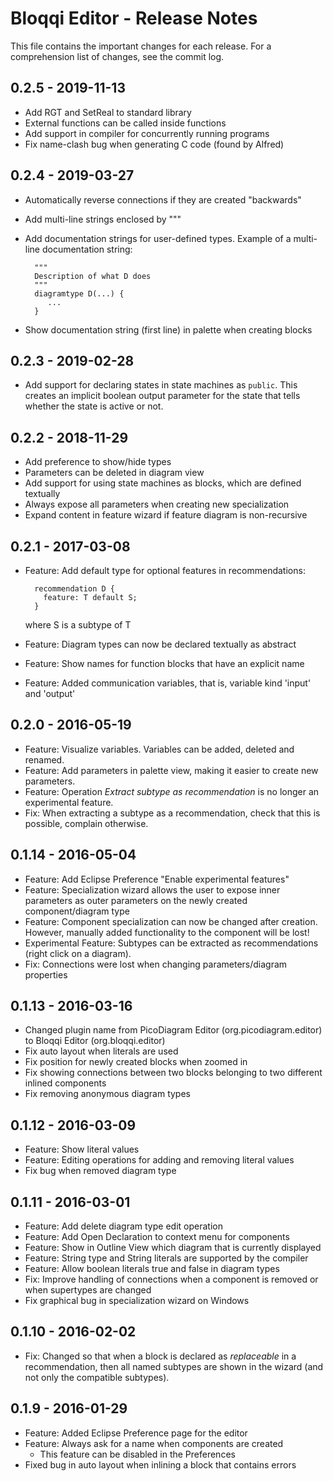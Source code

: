 # Bloqqi Editor - Release Notes

This file contains the important changes for each release. For a comprehension list of changes, see the commit log.

## 0.2.5 - 2019-11-13

- Add RGT and SetReal to standard library
- External functions can be called inside functions
- Add support in compiler for concurrently running programs
- Fix name-clash bug when generating C code (found by Alfred)

## 0.2.4 - 2019-03-27

- Automatically reverse connections if they are created "backwards"
- Add multi-line strings enclosed by """
- Add documentation strings for user-defined types. Example of a multi-line documentation string:

        """
        Description of what D does
        """
        diagramtype D(...) {
           ...
        }

- Show documentation string (first line) in palette when creating blocks

## 0.2.3 - 2019-02-28

- Add support for declaring states in state machines as `public`.
  This creates an implicit boolean output parameter for the state that tells whether the state is active or not.

## 0.2.2 - 2018-11-29

- Add preference to show/hide types
- Parameters can be deleted in diagram view
- Add support for using state machines as blocks, which are defined textually
- Always expose all parameters when creating new specialization
- Expand content in feature wizard if feature diagram is non-recursive

## 0.2.1 - 2017-03-08

- Feature: Add default type for optional features in recommendations:

        recommendation D {
          feature: T default S;
        }

  where S is a subtype of T
- Feature: Diagram types can now be declared textually as abstract
- Feature: Show names for function blocks that have an explicit name
- Feature: Added communication variables, that is, variable kind 'input' and 'output'

## 0.2.0 - 2016-05-19

- Feature: Visualize variables. Variables can be added, deleted and renamed.
- Feature: Add parameters in palette view, making it easier to create new parameters.
- Feature: Operation *Extract subtype as recommendation* is no longer an experimental feature.
- Fix: When extracting a subtype as a recommendation, check that this is possible, complain otherwise.

## 0.1.14 - 2016-05-04

- Feature: Add Eclipse Preference "Enable experimental features"
- Feature: Specialization wizard allows the user to expose inner parameters as outer parameters on the newly created component/diagram type
- Feature: Component specialization can now be changed after creation. However, manually added functionality to the component will be lost!
- Experimental Feature: Subtypes can be extracted as recommendations (right click on a diagram).
- Fix: Connections were lost when changing parameters/diagram properties

## 0.1.13 - 2016-03-16

- Changed plugin name from PicoDiagram Editor (org.picodiagram.editor) to Bloqqi Editor (org.bloqqi.editor)
- Fix auto layout when literals are used
- Fix position for newly created blocks when zoomed in
- Fix showing connections between two blocks belonging to two different inlined components
- Fix removing anonymous diagram types

## 0.1.12 - 2016-03-09

- Feature: Show literal values
- Feature: Editing operations for adding and removing literal values
- Fix bug when removed diagram type

## 0.1.11 - 2016-03-01

- Feature: Add delete diagram type edit operation
- Feature: Add Open Declaration to context menu for components
- Feature: Show in Outline View which diagram that is currently displayed
- Feature: String type and String literals are supported by the compiler
- Feature: Allow boolean literals true and false in diagram types
- Fix: Improve handling of connections when a component is removed or when supertypes are changed
- Fix graphical bug in specialization wizard on Windows

## 0.1.10 - 2016-02-02

- Fix: Changed so that when a block is declared as *replaceable* in a recommendation, then all named subtypes are shown in the wizard (and not only the compatible subtypes).

## 0.1.9 - 2016-01-29

- Feature: Added Eclipse Preference page for the editor
- Feature: Always ask for a name when components are created
  - This feature can be disabled in the Preferences
- Fixed bug in auto layout when inlining a block that contains errors
